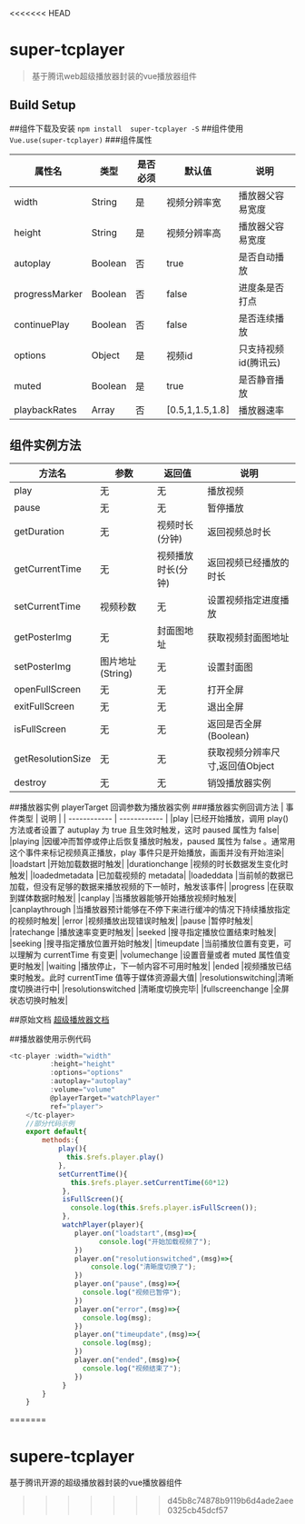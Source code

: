 <<<<<<< HEAD
# super-tcplayer

> 基于腾讯web超级播放器封装的vue播放器组件

## Build Setup

##组件下载及安装
  `npm install  super-tcplayer -S`
##组件使用
   `Vue.use(super-tcplayer)`
###组件属性
   
|  属性名       | 类型      | 是否必须  |   默认值    |  说明           |
| ------------ | -------   | -------- |------------ | ------------   |
| width        |  String   |  是      | 视频分辨率宽 |  播放器父容易宽度 |
| height       |   String  |  是      | 视频分辨率高 |  播放器父容易宽度 |
| autoplay     |  Boolean  |  否      | true        |  是否自动播放     |
|progressMarker|  Boolean  |  否      | false       |  进度条是否打点   |        
|continuePlay  |  Boolean  |  否      | false       |  是否连续播放     |  
|options       |  Object   |  是      | 视频id       |  只支持视频id(腾讯云)|
|muted		   |  Boolean  |  是		 | true  	   |   是否静音播放		|
|playbackRates |  Array	   |  否      | [0.5,1,1.5,1.8]|播放器速率		|


## 组件实例方法
|   方法名		   |参数   		|返回值   		|说明   		  |
| ------------ 	 | ------------ |------------ | ------------ |
| play  		 | 无  		   |  	无	     |播放视频 		 |
| pause 		 | 无 		   |  	无	     |暂停播放 		 |
| getDuration    | 无   	       |   	视频时长(分钟)|返回视频总时长|
| getCurrentTime |  无 		   |   视频播放时长(分钟)|返回视频已经播放的时长|
| setCurrentTime  |  视频秒数	 |   无				|设置视频指定进度播放|
| getPosterImg  |  无		   |   封面图地址		|获取视频封面图地址
| setPosterImg  |  图片地址(String) | 无  			  |设置封面图|
| openFullScreen |无   | 无  |打开全屏|
| exitFullScreen  | 无  |无   |退出全屏|
| isFullScreen  |  无 | 无  |返回是否全屏 (Boolean)|
|getResolutionSize|无|无|获取视频分辨率尺寸,返回值Object|
|destroy		|无|无|销毁播放器实例|
##播放器实例
	playerTarget   回调参数为播放器实例
###播放器实例回调方法
|  事件类型 |  说明 |
| ------------ | ------------ |
|play				|已经开始播放，调用 play() 方法或者设置了 autuplay 为 true 且生效时触发，这时 paused 属性为 false|
|playing			|因缓冲而暂停或停止后恢复播放时触发，paused 属性为 false 。通常用这个事件来标记视频真正播放，play 事件只是开始播放，画面并没有开始渲染|
|loadstart			|开始加载数据时触发|
|durationchange		|视频的时长数据发生变化时触发|
|loadedmetadata		|已加载视频的 metadata|
|loadeddata			|当前帧的数据已加载，但没有足够的数据来播放视频的下一帧时，触发该事件|
|progress			|在获取到媒体数据时触发|
|canplay			|当播放器能够开始播放视频时触发|
|canplaythrough		|当播放器预计能够在不停下来进行缓冲的情况下持续播放指定的视频时触发|
|error				|视频播放出现错误时触发|
|pause				|暂停时触发|
|ratechange			|播放速率变更时触发|
|seeked				|搜寻指定播放位置结束时触发|
|seeking			|搜寻指定播放位置开始时触发|
|timeupdate			|当前播放位置有变更，可以理解为 currentTime 有变更|
|volumechange		|设置音量或者 muted 属性值变更时触发|
|waiting			|播放停止，下一帧内容不可用时触发|
|ended				|视频播放已结束时触发。此时 currentTime 值等于媒体资源最大值|
|resolutionswitching|清晰度切换进行中|
|resolutionswitched	|清晰度切换完毕|
|fullscreenchange	|全屏状态切换时触发|

##原始文档
[超级播放器文档](https://cloud.tencent.com/document/product/266/14774 "超级播放器文档")

##播放器使用示例代码
```javascript
<tc-player :width="width" 
          :height="height" 
          :options="options" 
          :autoplay="autoplay" 
          :volume="volume"
          @playerTarget="watchPlayer" 
          ref="player">
    </tc-player>
	//部分代码示例
	export default{
		methods:{
			play(){
			  this.$refs.player.play()
			},
			setCurrentTime(){
			   this.$refs.player.setCurrentTime(60*12)
			 },
			 isFullScreen(){
			   console.log(this.$refs.player.isFullScreen());
			 },
			 watchPlayer(player){
				player.on("loadstart",(msg)=>{
					  console.log("开始加载视频了");
				}) 
				player.on("resolutionswitched",(msg)=>{
					console.log("清晰度切换了");
				})
				player.on("pause",(msg)=>{
				  console.log("视频已暂停");
				})
				player.on("error",(msg)=>{
				  console.log(msg);
				})
				player.on("timeupdate",(msg)=>{
				  console.log(msg);
				})
				player.on("ended",(msg)=>{
				  console.log("视频结束了");
				})
			 }
		}
	}
```
=======
# supere-tcplayer
基于腾讯开源的超级播放器封装的vue播放器组件
>>>>>>> d45b8c74878b9119b6d4ade2aee0325cb45dcf57
